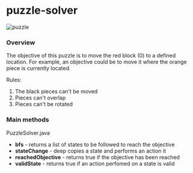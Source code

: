 # puzzle-solver

![puzzle](https://github.com/dacalder/puzzle-solver/blob/master/docs/images/puzzle.png)

<h3> Overview </h3>
The objective of this puzzle is to move the red block (0) to a defined location. For example, an objective could be to move it where the orange piece is currently located. 

Rules:
1. The black pieces can't be moved
2. Pieces can't overlap
3. Pieces can't be rotated

<h3> Main methods </h3>
PuzzleSolver.java

* **bfs** - returns a list of states to be followed to reach the objective
* **stateChange** - deep copies a state and performs an action it
* **reachedObjective** - returns true if the objective has been reached
* **validState** - returns true if an action perfomed on a state is valid

